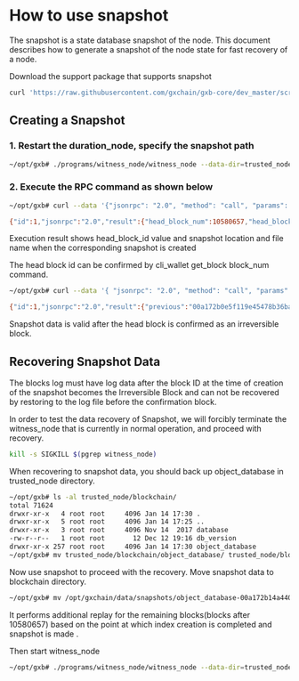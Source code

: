 # How to use snapshot

The snapshot is a state database snapshot of the node. This document describes how to generate a snapshot of the node state for fast recovery of a node.

Download the support package that supports snapshot

```bash
curl 'https://raw.githubusercontent.com/gxchain/gxb-core/dev_master/script/gxchain_testnet_install.sh' | bash
```

## Creating a Snapshot
### 1. Restart the duration_node, specify the snapshot path

```bash
~/opt/gxb# ./programs/witness_node/witness_node --data-dir=trusted_node --rpc-endpoint=127.0.0.1:28090 --state-snapshots-dir "/opt/gxchain/data/snapshots"
```

### 2. Execute the RPC command as shown below
```bash
~/opt/gxb# curl --data '{"jsonrpc": "2.0", "method": "call", "params": [0, "create_snapshot", []], "id": 1}' http://127.0.0.1:28090

{"id":1,"jsonrpc":"2.0","result":{"head_block_num":10580657,"head_block_id":"00a172b14a44015d35202ecabbdf1547be7fbbfe","snapshot_dir":"/opt/gxchain/data/snapshots/object_database-00a172b14a44015d35202ecabbdf1547be7fbbfe"}}
```


Execution result shows head_block_id value and snapshot location and file name when the corresponding snapshot is created

The head block id can be confirmed by cli_wallet get_block block_num command.

```bash
~/opt/gxb# curl --data '{ "jsonrpc": "2.0", "method": "call", "params": [0, "get_block_header", [10580657]], "id": 1 }' http://127.0.0.1:28090

{"id":1,"jsonrpc":"2.0","result":{"previous":"00a172b0e5f119e45478b36ba9f4b11412bccb69","timestamp":"2019-01-17T15:02:21","witness":"1.6.20","transaction_merkle_root":"0000000000000000000000000000000000000000","extensions":[]}}


```

Snapshot data is valid after the head block is confirmed as an irreversible block.

## Recovering Snapshot Data

The blocks log must have log data after the block ID at the time of creation of the snapshot becomes the Irreversible Block and can not be recovered by restoring to the log file before the confirmation block.

In order to test the data recovery of Snapshot, we will forcibly terminate the witness_node that is currently in normal operation, and proceed with recovery.

```bash
kill -s SIGKILL $(pgrep witness_node)

```

When recovering to snapshot data, you should back up object_database in trusted_node directory.

```bash
~/opt/gxb# ls -al trusted_node/blockchain/
total 71624
drwxr-xr-x   4 root root     4096 Jan 14 17:30 .
drwxr-xr-x   5 root root     4096 Jan 14 17:25 ..
drwxr-xr-x   3 root root     4096 Nov 14  2017 database
-rw-r--r--   1 root root       12 Dec 12 19:16 db_version
drwxr-xr-x 257 root root     4096 Jan 14 17:30 object_database
~/opt/gxb# mv trusted_node/blockchain/object_database/ trusted_node/blockchain/object_database_bak/
```
Now use snapshot to proceed with the recovery.  Move snapshot data to blockchain directory.
```bash
~/opt/gxb# mv /opt/gxchain/data/snapshots/object_database-00a172b14a44015d35202ecabbdf1547be7fbbfe  trusted_node/blockchain/object_database
```

It performs additional replay for the remaining blocks(blocks after 10580657) based on the point at which index creation is completed and snapshot is made .

Then start witness_node
```bash
~/opt/gxb# ./programs/witness_node/witness_node --data-dir=trusted_node --rpc-endpoint=127.0.0.1:28090 &
```
